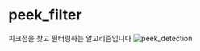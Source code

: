 # peek_filter

피크점을 찾고 필터링하는 알고리즘입니다
![peek_detection](https://github.com/doyoon530/peek_filter/assets/150874253/a0a5be3d-647a-4e14-a389-c9b76f61fd70)
